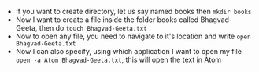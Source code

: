 * If you want to create directory, let us say named books then ``` mkdir books ```
* Now I want to create a file inside the folder books called Bhagvad-Geeta, then do ``` touch Bhagvad-Geeta.txt ```
* Now to open any file, you need to navigate to it's location and write ``` open Bhagvad-Geeta.txt ```
* Now I can also specify, using which application I want to open my file ``` open -a Atom Bhagvad-Geeta.txt ```, this will open the text in Atom
